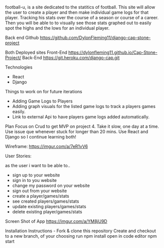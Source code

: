 football-u, is a site dedicated to the statitics of football. This site will allow the user to create a player and then make individual game logs for that player. Tracking his stats over the course of a season or course of a career. Then you will be able to to visually see those stats graphed out to easily spot the highs and the lows for an individual player.

Back end Github
https://github.com/DylonFleming11/django-cap-stone-project

Both Deployed sites
Front-End
https://dylonfleming11.github.io/Cap-Stone-Project/
Back-End
https://git.heroku.com/django-cap.git

Technologies
- React
- Django

Things to work on for future iterations
- Adding Game Logs to Players
- Adding graph visuals for the listed game logs to track a players games easily.
- Link to external Api to have players game logs added automatically.

Plan
Focus on Crud to get MVP on project 4. Take it slow, one day at a time. Use issue que whenever stuck for longer than 20 mins. Use React and Django so I continue learning both!

Wireframe:
https://imgur.com/a/7eR1vV6

User Stories:

as the user i want to be able to..

- sign up to your website
- sign in to you website
- change my password on your website
- sign out from your website
- create a player/games/stats
- see created players/games/stats
- update existing players/games/stats
- delete existing player/games/stats

Screen Shot of App
https://imgur.com/a/YM8jU9D

Installation Instructions -
Fork & clone this repository
Create and checkout to a new branch, of your choosing
run npm install
open in code editor
npm start

